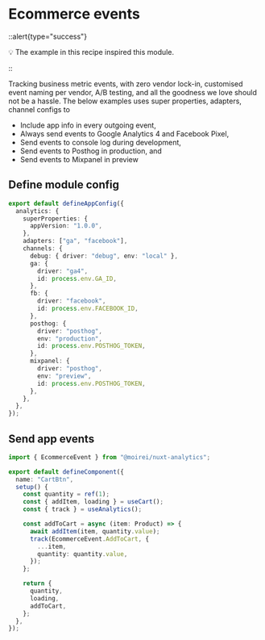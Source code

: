 # Ecommerce events

::alert{type="success"}

💡 The example in this recipe inspired this module.

::

Tracking business metric events, with zero vendor lock-in, customised event naming per vendor, A/B testing, and all the goodness we love should not be a hassle. The below examples uses super properties, adapters, channel configs to

- Include app info in every outgoing event,
- Always send events to Google Analytics 4 and Facebook Pixel,
- Send events to console log during development,
- Send events to Posthog in production, and
- Send events to Mixpanel in preview

## Define module config

```ts [Minimal app.config.ts]
export default defineAppConfig({
  analytics: {
    superProperties: {
      appVersion: "1.0.0",
    },
    adapters: ["ga", "facebook"],
    channels: {
      debug: { driver: "debug", env: "local" },
      ga: {
        driver: "ga4",
        id: process.env.GA_ID,
      },
      fb: {
        driver: "facebook",
        id: process.env.FACEBOOK_ID,
      },
      posthog: {
        driver: "posthog",
        env: "production",
        id: process.env.POSTHOG_TOKEN,
      },
      mixpanel: {
        driver: "posthog",
        env: "preview",
        id: process.env.POSTHOG_TOKEN,
      },
    },
  },
});
```

## Send app events

```ts
import { EcommerceEvent } from "@moirei/nuxt-analytics";

export default defineComponent({
  name: "CartBtn",
  setup() {
    const quantity = ref(1);
    const { addItem, loading } = useCart();
    const { track } = useAnalytics();

    const addToCart = async (item: Product) => {
      await addItem(item, quantity.value);
      track(EcommerceEvent.AddToCart, {
        ...item,
        quantity: quantity.value,
      });
    };

    return {
      quantity,
      loading,
      addToCart,
    };
  },
});
```
